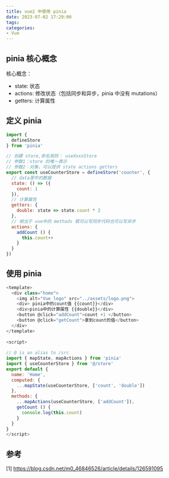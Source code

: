 ```yaml
---
title: vue2 中使用 pinia
date: 2023-07-02 17:29:00
tags:
categories:
- Vue
---
```


## pinia 核心概念
核心概念：
- state: 状态
- actions: 修改状态（包括同步和异步，pinia 中没有 mutations）
- getters: 计算属性


## 定义 pinia
```js
import {
  defineStore
} from 'pinia'

// 创建 store,命名规则： useXxxxStore
// 参数1：store 的唯一表示
// 参数2：对象，可以提供 state actions getters
export const useCounterStore = defineStore('counter', {
  // data里中的数据
  state: () => ({
    count: 1
  }),
  // 计算属性
  getters: {
    double: state => state.count * 2
  },
  // 相当于 vue中的 methods 既可以写同步代码也可以写异步
  actions: {
    addCount () {
      this.count++
    }
  }
})
```


## 使用 pinia
```js
<template>
  <div class="home">
    <img alt="Vue logo" src="../assets/logo.png">
    <div> pinia中的count值 {{count}}</div>
    <div>pinia中的计算属性 {{double}}</div>
    <button @click="addCount">count +1 </button>
    <button @click="getCount">拿到count的值</button>
  </div>
</template>
 
<script>
 
// @ is an alias to /src
import { mapState, mapActions } from 'pinia'
import { useCounterStore } from '@/store'
export default {
  name: 'Home',
  computed: {
    ...mapState(useCounterStore, ['count', 'double'])
  },
  methods: {
    ...mapActions(useCounterStore, ['addCount']),
    getCount () {
      console.log(this.count)
    }
  }
}
</script>
```


## 参考
[1] https://blog.csdn.net/m0_46846526/article/details/126591095